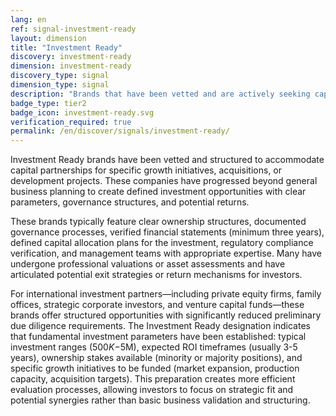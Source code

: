 ```yaml
---
lang: en
ref: signal-investment-ready
layout: dimension
title: "Investment Ready"
discovery: investment-ready
dimension: investment-ready
discovery_type: signal
dimension_type: signal
description: "Brands that have been vetted and are actively seeking capital partners for specific growth initiatives, acquisitions, or developments."
badge_type: tier2
badge_icon: investment-ready.svg
verification_required: true
permalink: /en/discover/signals/investment-ready/
---
```


Investment Ready brands have been vetted and structured to accommodate capital partnerships for specific growth initiatives, acquisitions, or development projects. These companies have progressed beyond general business planning to create defined investment opportunities with clear parameters, governance structures, and potential returns.

These brands typically feature clear ownership structures, documented governance processes, verified financial statements (minimum three years), defined capital allocation plans for the investment, regulatory compliance verification, and management teams with appropriate expertise. Many have undergone professional valuations or asset assessments and have articulated potential exit strategies or return mechanisms for investors.

For international investment partners—including private equity firms, family offices, strategic corporate investors, and venture capital funds—these brands offer structured opportunities with significantly reduced preliminary due diligence requirements. The Investment Ready designation indicates that fundamental investment parameters have been established: typical investment ranges ($500K-$5M), expected ROI timeframes (usually 3-5 years), ownership stakes available (minority or majority positions), and specific growth initiatives to be funded (market expansion, production capacity, acquisition targets). This preparation creates more efficient evaluation processes, allowing investors to focus on strategic fit and potential synergies rather than basic business validation and structuring.
